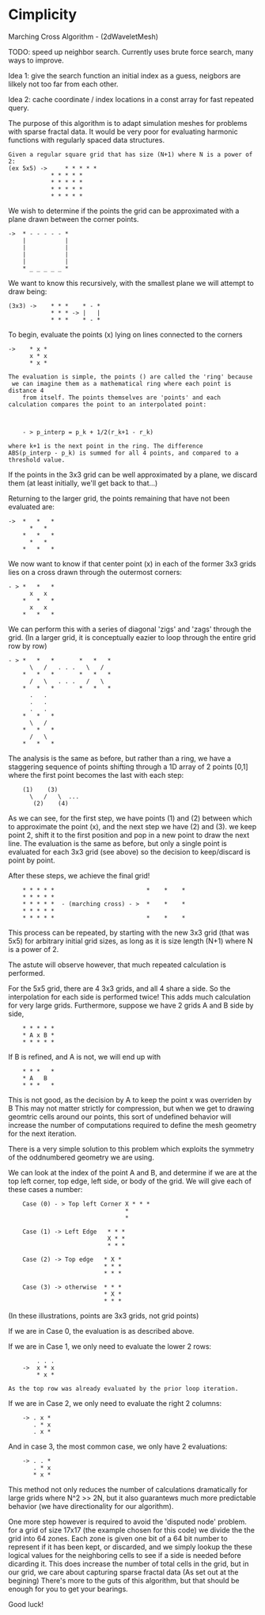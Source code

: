 # Cimplicity
Marching Cross Algorithm - (2dWaveletMesh)

TODO: speed up neighbor search. Currently uses brute force search, many ways to improve. 

Idea 1: give the search function an initial index as a guess, neigbors are lilkely not too far from each other. 

Idea 2: cache coordinate / index locations in a const array for fast repeated query. 


The purpose of this algorithm is to adapt simulation meshes for problems with sparse fractal data. It would be very poor for evaluating harmonic functions with regularly spaced data structures.

	Given a regular square grid that has size (N+1) where N is a power of 2:
	(ex 5x5) -> 	* * * * *
            	* * * * *
            	* * * * *
            	* * * * *
            	* * * * *

We wish to determine if the points the grid can be approximated with 
a plane drawn between the corner points. 

    ->  * - - - - - *
        |           |
        |           |
        |           |
        |           |
        * _ _ _ _ _ *
 
We want to know this recursively, 
with the smallest plane we will attempt to draw being:

    (3x3) ->    * * *    * - *
                * * * -> |   |
                * * *    * - *

To begin, evaluate the points (x) lying on lines connected to the corners

	->    * x *
	      x * x
	      * x *
    
	The evaluation is simple, the points () are called the 'ring' because
	 we can imagine them as a mathematical ring where each point is distance 4 
	    from itself. The points themselves are 'points' and each calculation compares the point to an interpolated point:


        
        - > p_interp = p_k + 1/2(r_k+1 - r_k)

    where k+1 is the next point in the ring. The difference
    ABS(p_interp - p_k) is summed for all 4 points, and compared to a threshold value. 

If the points in the 3x3 grid can be well approximated by a plane, we discard them (at least initially, we'll get back to that...)

Returning to the larger grid, the points remaining that have not been evaluated are:

    ->  *   *   * 
          *   *   
        *   *   *
          *   *  
        *   *   *

We now want to know if that center point (x) in each of the former 3x3 grids lies on a cross drawn through the outermost corners:

    - > *   *   *
          x   x
        *   *   *
          x   x
        *   *   *

We can perform this with a series of diagonal 'zigs' and 'zags' through the grid.
(In a larger grid, it is conceptually eazier to loop through the entire grid row by row)

    - > *   *   *       *   *   *
          \   /   . . .   \   /
        *   *   *       *   *   *
          /   \   . . .   /   \
        *   *   *       *   *   *
          .   .
          .   .
          .   .
        *   *   *
          \   /
        *   *   *
          /   \
        *   *   *

The analysis is the same as before, but rather than a ring, we have a staggering sequence of points shifting through a 1D array of 2 points [0,1] where the first point becomes the last with each step:

        (1)    (3) 
          \   /   \  ... 
           (2)    (4)

As we can see, for the first step, we have points (1) and (2) between which to approximate the point (x), and the next step we have (2) and (3). we keep point 2, shift it to the first position and pop in a new point to draw the next line. The evaluation is the same as before, but only a single point is evaluated for each 3x3 grid (see above) so the decision to keep/discard is point by point.

After these steps, we achieve the final grid!

        * * * * *                          *    *    *
        * * * * *
        * * * * *  - (marching cross) - >  *    *    *
        * * * * *
        * * * * *                          *    *    *

This process can be repeated, by starting with the new 3x3 grid (that was 5x5) for arbitrary initial grid sizes, as long as it is size length (N+1) where N is a power of 2. 

The astute will observe however, that much repeated calculation is performed.

For the 5x5 grid, there are 4 3x3 grids, and all 4 share a side. So the interpolation for each side is performed twice! This adds much calculation for very large grids. Furthermore, suppose
we have 2 grids A and B side by side,
 
        * * * * *
        * A x B *
        * * * * *

If B is refined, and A is not, we will end up with

        * * *   *
        * A   B   
        * * *   *

This is not good, as the decision by A to keep the point x was overriden by B
This may not matter strictly for compression, but when we get to drawing geomtric cells around our points, this sort of undefined behavior will increase the number of computations required to define the mesh geometry for the next iteration.

There is a very simple solution to this problem which exploits the symmetry of the oddnumbered geometry we are using. 

We can look at the index of the point A and B, and determine if we are at the top left corner, top edge, left side, or body of the grid. We will give each of these cases a number:

        Case (0) - > Top left Corner X * * * 
                                     *
                                     *
        
        Case (1) -> Left Edge   * * *
                                X * *
                                * * *

        Case (2) -> Top edge   * X *
                               * * *
                               * * *

        Case (3) -> otherwise  * * *
                               * X *
                               * * *

(In these illustrations, points are 3x3 grids, not grid points)

If we are in Case 0, the evaluation is as described above.

If we are in Case 1, we only need to evaluate the lower 2 rows:
        
            . . .
        ->  x * x
            * x *

	As the top row was already evaluated by the prior loop iteration. 

If we are in Case 2, we only need to evaluate the right 2 columns:

        -> . x *
           . * x
           . x *

And in case 3, the most common case, we only have 2 evaluations:

        -> . . *
           . * x
           * x *

This method not only reduces the number of calculations dramatically 
for large grids where N^2 >> 2N, but it also guarantews much more predictable behavior 
(we have directionality for our algorithm).

One more step however is required to avoid the 'disputed node' problem. for a grid 
of size 17x17 (the example chosen for this code) we divide the the grid into 64 zones.
Each zone is given one bit of a 64 bit number to represent if it has been kept, or discarded,
and we simply lookup the these logical values for the neighboring cells to see if a side is
needed before dicarding it. This does increase the number of total cells in the grid, 
but in our grid, we care about capturing sparse fractal data (As set out at the begining) 
There's more to the guts of this algorithm, but that should be enough for you to get your bearings.

Good luck! 